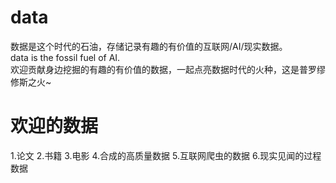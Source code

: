 # data
数据是这个时代的石油，存储记录有趣的有价值的互联网/AI/现实数据。\
data is the fossil fuel of AI.\
欢迎贡献身边挖掘的有趣的有价值的数据，一起点亮数据时代的火种，这是普罗缪修斯之火~

# 欢迎的数据
1.论文
2.书籍
3.电影
4.合成的高质量数据
5.互联网爬虫的数据
6.现实见闻的过程数据
